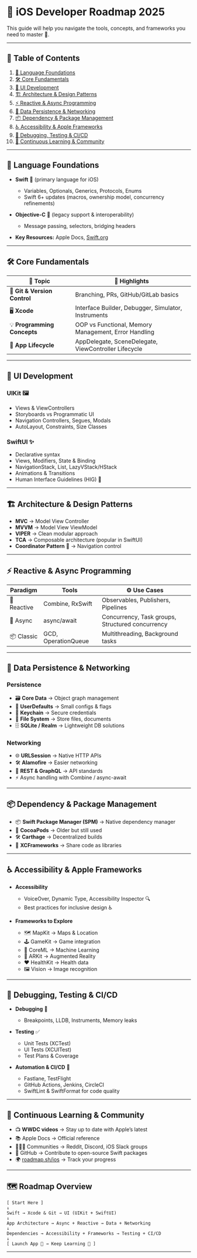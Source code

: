 # 🍏 iOS Developer Roadmap 2025

This guide will help you navigate the tools, concepts, and frameworks you need to master 📱.

---

## 📑 Table of Contents

1. [🚀 Language Foundations](#-language-foundations)
2. [🛠️ Core Fundamentals](#-core-fundamentals)
3. [🎨 UI Development](#-ui-development)
4. [🏗️ Architecture & Design Patterns](#️-architecture--design-patterns)
5. [⚡ Reactive & Async Programming](#-reactive--async-programming)
6. [💾 Data Persistence & Networking](#-data-persistence--networking)
7. [📦 Dependency & Package Management](#-dependency--package-management)
8. [♿ Accessibility & Apple Frameworks](#-accessibility--apple-frameworks)
9. [🧪 Debugging, Testing & CI/CD](#-debugging-testing--cicd)
10. [🌱 Continuous Learning & Community](#-continuous-learning--community)

---

## 🚀 Language Foundations

* **Swift** 🦅 (primary language for iOS)

  * Variables, Optionals, Generics, Protocols, Enums
  * Swift 6+ updates (macros, ownership model, concurrency refinements)
* **Objective-C** 🐍 (legacy support & interoperability)

  * Message passing, selectors, bridging headers
* **Key Resources:** Apple Docs, [Swift.org](https://swift.org)

---

## 🛠️ Core Fundamentals

| 🧩 Topic                     | 📌 Highlights                                        |
| ---------------------------- | ---------------------------------------------------- |
| 🔀 **Git & Version Control** | Branching, PRs, GitHub/GitLab basics                 |
| 🖥️ **Xcode**                | Interface Builder, Debugger, Simulator, Instruments  |
| 💡 **Programming Concepts**  | OOP vs Functional, Memory Management, Error Handling |
| 📲 **App Lifecycle**         | AppDelegate, SceneDelegate, ViewController Lifecycle |

---

## 🎨 UI Development

### UIKit 🖼️

* Views & ViewControllers
* Storyboards vs Programmatic UI
* Navigation Controllers, Segues, Modals
* AutoLayout, Constraints, Size Classes

### SwiftUI ✨

* Declarative syntax
* Views, Modifiers, State & Binding
* NavigationStack, List, LazyVStack/HStack
* Animations & Transitions
* Human Interface Guidelines (HIG) 🎨

---

## 🏗️ Architecture & Design Patterns

* **MVC** → Model View Controller
* **MVVM** → Model View ViewModel
* **VIPER** → Clean modular approach
* **TCA** → Composable architecture (popular in SwiftUI)
* **Coordinator Pattern** 🧭 → Navigation control

---

## ⚡ Reactive & Async Programming

| Paradigm    | Tools               | ⚙️ Use Cases                                     |
| ----------- | ------------------- | ------------------------------------------------ |
| 🔁 Reactive | Combine, RxSwift    | Observables, Publishers, Pipelines               |
| 🧵 Async    | async/await         | Concurrency, Task groups, Structured concurrency |
| 📦 Classic  | GCD, OperationQueue | Multithreading, Background tasks                 |

---

## 💾 Data Persistence & Networking

### Persistence

* 🗃️ **Core Data** → Object graph management
* 🧾 **UserDefaults** → Small configs & flags
* 🔑 **Keychain** → Secure credentials
* 📂 **File System** → Store files, documents
* 🗄️ **SQLite / Realm** → Lightweight DB solutions

### Networking

* 🌐 **URLSession** → Native HTTP APIs
* 🛠️ **Alamofire** → Easier networking
* 📡 **REST & GraphQL** → API standards
* ⚡ Async handling with Combine / async-await

---

## 📦 Dependency & Package Management

* 📦 **Swift Package Manager (SPM)** → Native dependency manager
* 🎯 **CocoaPods** → Older but still used
* 🛠️ **Carthage** → Decentralized builds
* 🧱 **XCFrameworks** → Share code as libraries

---

## ♿ Accessibility & Apple Frameworks

* **Accessibility**

  * VoiceOver, Dynamic Type, Accessibility Inspector 🔍
  * Best practices for inclusive design ♿

* **Frameworks to Explore**

  * 🗺️ MapKit → Maps & Location
  * 🕹️ GameKit → Game integration
  * 🧠 CoreML → Machine Learning
  * 🥽 ARKit → Augmented Reality
  * ❤️ HealthKit → Health data
  * 🖼️ Vision → Image recognition

---

## 🧪 Debugging, Testing & CI/CD

* **Debugging** 🐞

  * Breakpoints, LLDB, Instruments, Memory leaks

* **Testing** ✅

  * Unit Tests (XCTest)
  * UI Tests (XCUITest)
  * Test Plans & Coverage

* **Automation & CI/CD** 🤖

  * Fastlane, TestFlight
  * GitHub Actions, Jenkins, CircleCI
  * SwiftLint & SwiftFormat for code quality

---

## 🌱 Continuous Learning & Community

* 📺 **WWDC videos** → Stay up to date with Apple’s latest
* 📚 Apple Docs → Official reference
* 🧑‍🤝‍🧑 Communities → Reddit, Discord, iOS Slack groups
* 🐙 GitHub → Contribute to open-source Swift packages
* 🌍 [roadmap.sh/ios](https://roadmap.sh/ios) → Track your progress

---

## 🗺️ Roadmap Overview

```text
[ Start Here ]
↓
Swift → Xcode & Git → UI (UIKit + SwiftUI)
↓
App Architecture → Async + Reactive → Data + Networking
↓
Dependencies → Accessibility + Frameworks → Testing + CI/CD
↓
[ Launch App 🚀 → Keep Learning 🌱 ]
```

---

